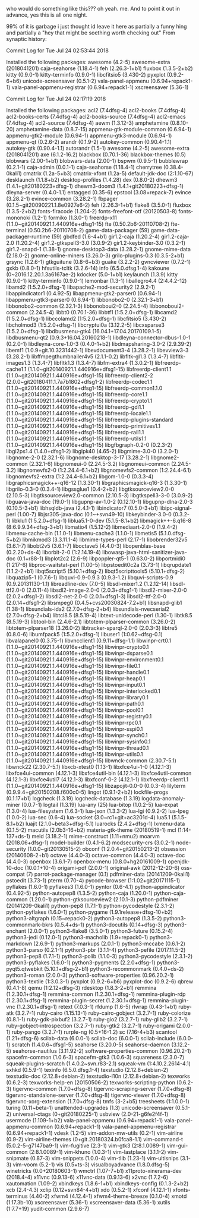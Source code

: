 who would do something like this??? oh yeah. me.
And to point it out in advance, yes this is all one night.

99% of it is garbage i just thought id leave it here as partially a funny hing 
and partially a "hey that might be soething worth checking out"
From synaptic history:


Commit Log for Tue Jul 24 02:53:44 2018


Installed the following packages:
awesome (4.2-5)
awesome-extra (2018041201)
caja-seahorse (1.18.4-1)
feh (2.26.3-1+b1)
fluxbox (1.3.5-2+b2)
kitty (0.9.0-1)
kitty-terminfo (0.9.0-1)
libcfitsio5 (3.430-2)
pyxplot (0.9.2-6+b6)
unicode-screensaver (0.5.1-2)
vala-panel-appmenu (0.6.94+repack1-1)
vala-panel-appmenu-registrar (0.6.94+repack1-1)
xscreensaver (5.36-1)



Commit Log for Tue Jul 24 02:17:19 2018


Installed the following packages:
acl2 (7.4dfsg-4)
acl2-books (7.4dfsg-4)
acl2-books-certs (7.4dfsg-4)
acl2-books-source (7.4dfsg-4)
acl2-emacs (7.4dfsg-4)
acl2-source (7.4dfsg-4)
aewm (1.3.12-3)
amphetamine (0.8.10-20)
amphetamine-data (0.8.7-15)
appmenu-gtk-module-common (0.6.94-1)
appmenu-gtk2-module (0.6.94-1)
appmenu-gtk3-module (0.6.94-1)
appmenu-qt (0.2.6-2)
arandr (0.1.9-2)
autokey-common (0.90.4-1.1)
autokey-gtk (0.90.4-1.1)
autorandr (1.5-1)
awesome (4.2-5)
awesome-extra (2018041201)
axe (6.1.2-16.2)
blackbox (0.70.1-36)
blackbox-themes (0.5)
blobwars (2.00-1+b1)
blobwars-data (2.00-1)
bspwm (0.9.5-1)
bubblewrap (0.2.1-1)
caja-admin (0.0.1-1)
caja-seahorse (1.18.4-1)
cherrytree (0.38.4-0kali1)
cmatrix (1.2a-5+b3)
cmatrix-xfont (1.2a-5)
default-jdk-doc (2:1.10-67)
desklaunch (1.1.8+b2)
desktop-profiles (1.4.28)
dex (0.8.0-2)
dhewm3 (1.4.1+git20180223+dfsg-1)
dhewm3-doom3 (1.4.1+git20180223+dfsg-1)
dleyna-server (0.4.0-1.1)
entagged (0.35-6)
epstool (3.08+repack-7)
evince (3.28.2-1)
evince-common (3.28.2-1)
fbpager (0.1.5~git20090221.1.8e0927e6-2)
feh (2.26.3-1+b1)
flake8 (3.5.0-1)
fluxbox (1.3.5-2+b2)
fonts-firacode (1.204-2)
fonts-freefont-otf (20120503-8)
fonts-mononoki (1.2-1)
formiko (1.3.0-1)
freerdp-x11 (1.1.0~git20140921.1.440916e+dfsg1-15)
fte (0.50.2b6-20110708-2)
fte-terminal (0.50.2b6-20110708-2)
game-data-packager (59)
game-data-packager-runtime (59)
gbdfed (1.6-4+b1)
gir1.2-caja (1.20.2-4)
gir1.2-caja-2.0 (1.20.2-4)
gir1.2-gtkspell3-3.0 (3.0.9-2)
gir1.2-keybinder-3.0 (0.3.2-1)
gir1.2-snapd-1 (1.38-1)
gnome-desktop3-data (3.28.2-1)
gnome-mime-data (2.18.0-2)
gnome-online-miners (3.26.0-3)
grilo-plugins-0.3 (0.3.5-2+b1)
grsync (1.2.6-1)
gtkguitune (0.8-6+b3)
guake (3.2.2-2)
gvncviewer (0.7.2-1)
gxkb (0.8.0-1)
hfsutils-tcltk (3.2.6-14)
info (6.5.0.dfsg.1-4)
kakoune (0~2016.12.20.1.3a6167ae-2)
kdocker (5.0-1+b1)
keylaunch (1.3.9)
kitty (0.9.0-1)
kitty-terminfo (0.9.0-1)
lemonbar (1.3-1)
liballegro4.4 (2:4.4.2-12)
libamd2 (1:5.2.0+dfsg-1)
libapache2-mod-security2 (2.9.2-1)
libappindicator1 (0.4.92-5)
libappmenu-gtk2-parser0 (0.6.94-1)
libappmenu-gtk3-parser0 (0.6.94-1)
libbonobo2-0 (2.32.1-3+b1)
libbonobo2-common (2.32.1-3)
libbonoboui2-0 (2.24.5-4)
libbonoboui2-common (2.24.5-4)
libbt0 (0.70.1-36)
libbtf1 (1:5.2.0+dfsg-1)
libcamd2 (1:5.2.0+dfsg-1)
libccolamd2 (1:5.2.0+dfsg-1)
libcfitsio5 (3.430-2)
libcholmod3 (1:5.2.0+dfsg-1)
libcryptui0a (3.12.2-5)
libcxsparse3 (1:5.2.0+dfsg-1)
libdbusmenu-gtk4 (16.04.1+17.04.20170109.1-5)
libdbusmenu-qt2 (0.9.3+16.04.20160218-1)
libdleyna-connector-dbus-1.0-1 (0.2.0-1)
libdleyna-core-1.0-3 (0.4.0-1+b2)
libdmapsharing-3.0-2 (2.9.39-2)
libemf1 (1.0.9+git.10.3231442-1)
libevdocument3-4 (3.28.2-1)
libevview3-3 (3.28.2-1)
libffmpegthumbnailer4v5 (2.1.1-0.2)
libfltk-gl1.3 (1.3.4-7)
libfltk-images1.3 (1.3.4-7)
libfltk1.3 (1.3.4-7)
libfm-extra4 (1.3.0.2-1)
libfreerdp-cache1.1 (1.1.0~git20140921.1.440916e+dfsg1-15)
libfreerdp-client1.1 (1.1.0~git20140921.1.440916e+dfsg1-15)
libfreerdp-client2-2 (2.0.0~git20180411.1.7a7b1802+dfsg1-2)
libfreerdp-codec1.1 (1.1.0~git20140921.1.440916e+dfsg1-15)
libfreerdp-common1.1.0 (1.1.0~git20140921.1.440916e+dfsg1-15)
libfreerdp-core1.1 (1.1.0~git20140921.1.440916e+dfsg1-15)
libfreerdp-crypto1.1 (1.1.0~git20140921.1.440916e+dfsg1-15)
libfreerdp-gdi1.1 (1.1.0~git20140921.1.440916e+dfsg1-15)
libfreerdp-locale1.1 (1.1.0~git20140921.1.440916e+dfsg1-15)
libfreerdp-plugins-standard (1.1.0~git20140921.1.440916e+dfsg1-15)
libfreerdp-primitives1.1 (1.1.0~git20140921.1.440916e+dfsg1-15)
libfreerdp-rail1.1 (1.1.0~git20140921.1.440916e+dfsg1-15)
libfreerdp-utils1.1 (1.1.0~git20140921.1.440916e+dfsg1-15)
libgfbgraph-0.2-0 (0.2.3-2)
libgl2ps1.4 (1.4.0+dfsg1-2)
libglpk40 (4.65-2)
libgmime-3.0-0 (3.2.0-1)
libgnome-2-0 (2.32.1-6)
libgnome-desktop-3-17 (3.28.2-1)
libgnome2-common (2.32.1-6)
libgnomeui-0 (2.24.5-3.2)
libgnomeui-common (2.24.5-3.2)
libgnomevfs2-0 (1:2.24.4-6.1+b2)
libgnomevfs2-common (1:2.24.4-6.1)
libgnomevfs2-extra (1:2.24.4-6.1+b2)
libgom-1.0-0 (0.3.3-4)
libgraphicsmagick++-q16-12 (1.3.30-1)
libgraphicsmagick-q16-3 (1.3.30-1)
libgrilo-0.3-0 (0.3.4-1)
libgssglue1 (0.4-2+b2)
libgtksourceview2.0-0 (2.10.5-3)
libgtksourceview2.0-common (2.10.5-3)
libgtkspell3-3-0 (3.0.9-2)
libguava-java-doc (19.0-1)
libgupnp-av-1.0-2 (0.12.10-1)
libgupnp-dlna-2.0-3 (0.10.5-3+b1)
libhsqldb-java (2.4.1-1)
libindicator7 (0.5.0-3+b1)
libipc-signal-perl (1.00-7)
libjsr305-java-doc (0.1~+svn49-10)
libkeybinder-3.0-0 (0.3.2-1)
libklu1 (1:5.2.0+dfsg-1)
liblua5.1-0-dev (5.1.5-8.1+b2)
libmagick++-6.q16-8 (8:6.9.9.34+dfsg-3+b1)
libmatio4 (1.5.12-2)
libmediaart-2.0-0 (1.9.4-2)
libmenu-cache-bin (1.1.0-1)
libmenu-cache3 (1.1.0-1)
libmetis5 (5.1.0.dfsg-5+b2)
libmikmod3 (3.3.11.1-4)
libmime-types-perl (2.17-1)
libobrender32v5 (3.6.1-7)
libobt2v5 (3.6.1-7)
liboctave5 (4.4.0-3)
libopenblas-base (0.2.20+ds-4)
liborbit-2-0 (1:2.14.19-4)
libowasp-java-html-sanitizer-java-doc (0.1+r88-1)
libplot2c2 (2.6-9)
libpoppler-qt5-1 (0.63.0-2)
libportmidi0 (1:217-6)
libproc-waitstat-perl (1.00-5)
libpstoedit0c2a (3.73-1)
libqrupdate1 (1.1.2-2+b1)
libqt5script5 (5.10.1+dfsg-2)
libqt5scripttools5 (5.10.1+dfsg-2)
libquazip5-1 (0.7.6-1)
libquvi-0.9-0.9.3 (0.9.3-1.2)
libquvi-scripts-0.9 (0.9.20131130-1.1)
libreadline-dev (7.0-5)
libsdl-mixer1.2 (1.2.12-14)
libsdl-ttf2.0-0 (2.0.11-4)
libsdl2-image-2.0-0 (2.0.3+dfsg1-1)
libsdl2-mixer-2.0-0 (2.0.2+dfsg1-2)
libsdl2-net-2.0-0 (2.0.1+dfsg1-3)
libsdl2-ttf-2.0-0 (2.0.14+dfsg1-2)
libsmpeg0 (0.4.5+cvs20030824-7.2+b1)
libsnapd-glib1 (1.38-1)
libsundials-ida2 (2.7.0+dfsg-2+b4)
libsundials-nvecserial2 (2.7.0+dfsg-2+b4)
libtcl8.5 (8.5.19-4)
libtext-unidecode-perl (1.30-1)
libtk8.5 (8.5.19-3)
libtool-bin (2.4.6-2.1)
libtotem-plparser-common (3.26.0-2)
libtotem-plparser18 (3.26.0-2)
libtracker-sparql-2.0-0 (2.0.3-3)
libtre5 (0.8.0-6)
libumfpack5 (1:5.2.0+dfsg-1)
libuser1 (1:0.62~dfsg-0.1)
libvalapanel0 (0.3.75-1)
libvncclient1 (0.9.11+dfsg-1.1)
libwinpr-crt0.1 (1.1.0~git20140921.1.440916e+dfsg1-15)
libwinpr-crypto0.1 (1.1.0~git20140921.1.440916e+dfsg1-15)
libwinpr-dsparse0.1 (1.1.0~git20140921.1.440916e+dfsg1-15)
libwinpr-environment0.1 (1.1.0~git20140921.1.440916e+dfsg1-15)
libwinpr-file0.1 (1.1.0~git20140921.1.440916e+dfsg1-15)
libwinpr-handle0.1 (1.1.0~git20140921.1.440916e+dfsg1-15)
libwinpr-heap0.1 (1.1.0~git20140921.1.440916e+dfsg1-15)
libwinpr-input0.1 (1.1.0~git20140921.1.440916e+dfsg1-15)
libwinpr-interlocked0.1 (1.1.0~git20140921.1.440916e+dfsg1-15)
libwinpr-library0.1 (1.1.0~git20140921.1.440916e+dfsg1-15)
libwinpr-path0.1 (1.1.0~git20140921.1.440916e+dfsg1-15)
libwinpr-pool0.1 (1.1.0~git20140921.1.440916e+dfsg1-15)
libwinpr-registry0.1 (1.1.0~git20140921.1.440916e+dfsg1-15)
libwinpr-rpc0.1 (1.1.0~git20140921.1.440916e+dfsg1-15)
libwinpr-sspi0.1 (1.1.0~git20140921.1.440916e+dfsg1-15)
libwinpr-synch0.1 (1.1.0~git20140921.1.440916e+dfsg1-15)
libwinpr-sysinfo0.1 (1.1.0~git20140921.1.440916e+dfsg1-15)
libwinpr-thread0.1 (1.1.0~git20140921.1.440916e+dfsg1-15)
libwinpr-utils0.1 (1.1.0~git20140921.1.440916e+dfsg1-15)
libwnck-common (2.30.7-5.1)
libwnck22 (2.30.7-5.1)
libxcb-xtest0 (1.13-1)
libxfce4ui-1-0 (4.12.1-3)
libxfce4ui-common (4.12.1-3)
libxfce4util-bin (4.12.1-3)
libxfce4util-common (4.12.1-3)
libxfce4util7 (4.12.1-3)
libxfconf-0-2 (4.12.1-1)
libxfreerdp-client1.1 (1.1.0~git20140921.1.440916e+dfsg1-15)
libzapojit-0.0-0 (0.0.3-4)
lilyterm (0.9.9.4+git20150208.f600c0-5)
lingot (0.9.1-2+b2)
lockfile-progs (0.1.17+b1)
logcheck (1.3.19)
logcheck-database (1.3.19)
logdata-anomaly-miner (0.0.7-1)
logtail (1.3.19)
lua-any (25)
lua-bitop (1.0.2-5)
lua-expat (1.3.0-4)
lua-filesystem (1.6.3-1)
lua-json (1.3.3-2)
lua-lgi (0.9.2-2)
lua-lpeg (1.0.0-2)
lua-sec (0.6-4)
lua-socket (3.0~rc1+git+ac3201d-4)
lua5.1 (5.1.5-8.1+b2)
luajit (2.1.0~beta3+dfsg-5.1)
luarocks (2.4.2+dfsg-1)
lxmenu-data (0.1.5-2)
macutils (2.0b3-16+b2)
materia-gtk-theme (20180519-1)
mcl (1:14-137+ds-1)
meld (3.18.2-1)
mime-construct (1.11+nmu2)
moarvm (2018.06+dfsg-1)
model-builder (0.4.1-6.2)
modsecurity-crs (3.0.2-1)
node-security (1.0.0~git20130515-2)
obconf (1:2.0.4+git20150213-2)
obsession (20140608-2+b1)
octave (4.4.0-3)
octave-common (4.4.0-3)
octave-doc (4.4.0-3)
openbox (3.6.1-7)
openbox-menu (0.8.0+hg20161009-1)
openjdk-10-doc (10.0.1+10-4)
origami-pdf (2.0.0-1)
original-awk (2012-12-20-6)
oss-compat (7)
parrot-package-manager (0.1)
pdfminer-data (20141209-0kali1)
pstoedit (3.73-1)
pterm (0.70-4)
pycode-browser (1:1.02+git20171115-1)
pyflakes (1.6.0-1)
pyflakes3 (1.6.0-1)
pyntor (0.6-4.1)
python-appindicator (0.4.92-5)
python-autopep8 (1.3.5-2)
python-caja (1.20.0-1)
python-caja-common (1.20.0-1)
python-gtksourceview2 (2.10.1-3)
python-pdfminer (20141209-0kali1)
python-pep8 (1.7.1-1)
python-pycodestyle (2.3.1-2)
python-pyflakes (1.6.0-1)
python-pygame (1.9.1release+dfsg-10+b2)
python3-altgraph (0.15~repack0-2)
python3-autopep8 (1.3.5-2)
python3-commonmark-bkrs (0.5.4+ds-1)
python3-docutils (0.14+dfsg-3)
python3-enchant (2.0.0-1)
python3-flake8 (3.5.0-1)
python3-future (0.15.2-4)
python3-jedi (0.12.0-1)
python3-macholib (1.9+repack0-1)
python3-markdown (2.6.9-1)
python3-markups (2.0.1-1)
python3-mccabe (0.6.1-2)
python3-parso (0.2.1-1)
python3-pbr (3.1.1-4)
python3-pefile (2017.11.5-2)
python3-pep8 (1.7.1-1)
python3-polib (1.1.0-3)
python3-pycodestyle (2.3.1-2)
python3-pyflakes (1.6.0-1)
python3-pygments (2.2.0+dfsg-1)
python3-pyqt5.qtwebkit (5.10.1+dfsg-2+b1)
python3-recommonmark (0.4.0+ds-2)
python3-roman (2.0.0-3)
python3-software-properties (0.96.20.2-1)
python3-textile (1:3.0.3-1)
pyxplot (0.9.2-6+b6)
pyxplot-doc (0.9.2-6)
qbrew (0.4.1-8)
qemu (1:2.12+dfsg-3)
rdesktop (1.8.3-2+b1)
remmina (1.2.30.1+dfsg-1)
remmina-common (1.2.30.1+dfsg-1)
remmina-plugin-rdp (1.2.30.1+dfsg-1)
remmina-plugin-secret (1.2.30.1+dfsg-1)
remmina-plugin-vnc (1.2.30.1+dfsg-1)
retext (7.0.3-1)
rfdump (1.6-5)
rlwrap (0.43-1+b1)
ruby-atk (3.2.7-1)
ruby-cairo (1.15.13-1)
ruby-cairo-gobject (3.2.7-1)
ruby-colorize (0.8.1-1)
ruby-gdk-pixbuf2 (3.2.7-1)
ruby-gio2 (3.2.7-1)
ruby-glib2 (3.2.7-1)
ruby-gobject-introspection (3.2.7-1)
ruby-gtk2 (3.2.7-1)
ruby-origami (2.0.0-1)
ruby-pango (3.2.7-1)
rurple-ng (0.5+16-1.2)
sc (7.16-4+b3)
scantool (1.21+dfsg-6)
scilab-data (6.0.0-1)
scilab-doc (6.0.0-1)
scilab-include (6.0.0-1)
scratch (1.4.0.6~dfsg1-5)
seahorse (3.20.0-5)
seahorse-daemon (3.12.2-5)
seahorse-nautilus (3.11.92-2)
software-properties-common (0.96.20.2-1)
spacefm-common (1.0.6-3)
spacefm-gtk3 (1.0.6-3)
squareness (2.3.0-7)
squeak-plugins-scratch (1.4.0.2~svn.r83-2.1)
squeak-vm (1:4.10.2.2614-4.1)
sxhkd (0.5.9-1)
texinfo (6.5.0.dfsg.1-4)
texstudio (2.12.8+debian-2)
texstudio-doc (2.12.8+debian-2)
texstudio-l10n (2.12.8+debian-2)
texworks (0.6.2-3)
texworks-help-en (20150506-2)
texworks-scripting-python (0.6.2-3)
tigervnc-common (1.7.0+dfsg-8)
tigervnc-scraping-server (1.7.0+dfsg-8)
tigervnc-standalone-server (1.7.0+dfsg-8)
tigervnc-viewer (1.7.0+dfsg-8)
tigervnc-xorg-extension (1.7.0+dfsg-8)
tmfs (3-2+b5)
treesheets (1:1.0.0-1)
turing (0.11~beta-1)
unattended-upgrades (1.3)
unicode-screensaver (0.5.1-2)
universal-ctags (0+git20180225-1)
usbview (2.0-21-g6fe2f4f-1)
usermode (1.109-1+b2)
vala-panel-appmenu (0.6.94+repack1-1)
vala-panel-appmenu-common (0.6.94+repack1-1)
vala-panel-appmenu-registrar (0.6.94+repack1-1)
vdesk (1.2-5)
vim-addon-mw-utils (0.2-1)
vim-airline (0.9-2)
vim-airline-themes (0+git.20180324.b0fca8-1.1)
vim-command-t (5.0.2-5-g7147ba9-1)
vim-fugitive (2.3-1)
vim-gtk3 (2:8.1.0089-1)
vim-gui-common (2:8.1.0089-1)
vim-khuno (1.0.3-1)
vim-lastplace (3.1.1-2)
vim-snipmate (0.87-3)
vim-snippets (1.0.0-4)
vim-tlib (1.23-1)
vim-ultisnips (3.1-3)
vim-voom (5.2-1)
vis (0.5+ts-3)
visualboyadvance (1.8.0.dfsg-5)
winetricks (0.0+20180603-1)
wmctrl (1.07-7+b1)
x11proto-xinerama-dev (2018.4-4)
x11vnc (0.9.13-6)
x11vnc-data (0.9.13-6)
x2vnc (1.7.2-6)
xautomation (1.09-2)
xbindkeys (1.8.6-1+b1)
xbindkeys-config (0.1.3-2+b2)
xcb (2.4-4.3)
xclip (0.12+svn84-4+b1)
xdo (0.5.2-1)
xfconf (4.12.1-1)
xfonts-terminus (4.40-2)
xfwm4 (4.12.4-1)
xfwm4-theme-breeze (0.1.0-4)
xmotd (1.17.3b-10)
xscreensaver (5.36-1)
xscreensaver-data (5.36-1)
xutils (1:7.7+19)
yudit-common (2.9.6-7)

